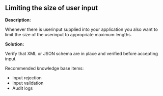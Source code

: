 
Limiting the size of user input
-------

**Description:**

Whenever there is userinput supplied into your application you also want to limit
the size of the userinput to appropriate maximum lengths.
 
**Solution:**

Verify that XML or JSON schema are in place and verified before accepting input.

Recommended knowledge base items:
- Input rejection
- Input validation
- Audit logs


